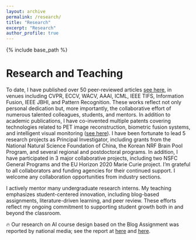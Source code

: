 ```yaml
---
layout: archive
permalink: /research/
title: "Research"
excerpt: "Research"
author_profile: true
---
```


{% include base_path %}

Research and Teaching
======
To date, I have published over 50 peer-reviewed articles [see here](https://dblp.org/pid/237/0125.html), in venues including CVPR, ECCV, WACV, AAAI, ICML, IEEE TIFS, Information Fusion, IEEE JBHI, and Pattern Recognition. These works reflect not only personal dedication but, more importantly, the collaborative effort of numerous talented colleagues, students, and mentors. In addition to academic publications, I have co-invented multiple patents covering technologies related to PET image reconstruction, biometric fusion systems, and intelligent visual monitoring ([see here](https://www.patentguru.com/cn/inventor/%E8%91%A3%E5%85%B4%E6%B3%A2?q=%E5%AE%89%E5%BE%BD%E5%A4%A7%E5%AD%A6)).  I have been fortunate to lead 5 research projects as Principal Investigator, including grants from the National Natural Science Foundation of China, the Korean NRF Brain Pool Program, and several regional and postdoctoral programs. In addition, I have participated in 3 major collaborative projects, including two NSFC General Programs and the EU Horizon 2020 Marie Curie project. I’m grateful to all collaborators and funding agencies for their continued support. I welcome any collaboration opportunities from industry sections. 

I actively mentor many undergraduate research interns. My teaching emphasizes student-centered innovation, including blog-based assignments, literature-driven learning, and peer review. These efforts reflect my ongoing commitment to supporting student growth both in and beyond the classroom. 
  

:fire: Our research on AI course design based on the Blog Assignment was reported by national media; see the report at [here](http://guoqing.china.com.cn/2025-02/24/content_117729958.htm?f=pad&a=true) and [here](http://news.ahwang.cn/shangxun/20250224/2814966.html). 
